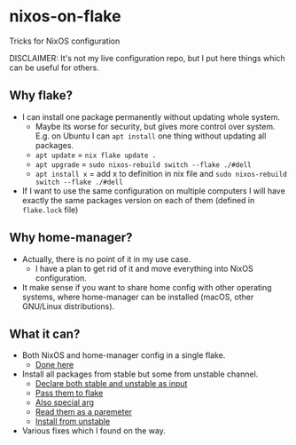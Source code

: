 # nixos-on-flake
Tricks for NixOS configuration

DISCLAIMER: It's not my live configuration repo, but I put here things which can be useful for others.

## Why flake?
* I can install one package permanently without updating whole system.
  * Maybe its worse for security, but gives more control over system. E.g. on Ubuntu I can `apt install` one thing without updating all packages.
  * `apt update` = `nix flake update .`
  * `apt upgrade` = `sudo nixos-rebuild switch --flake ./#dell`
  * `apt install x` = add x to definition in nix file and `sudo nixos-rebuild switch --flake ./#dell`
* If I want to use the same configuration on multiple computers I will have exactly the same packages version on each of them (defined in `flake.lock` file)

## Why home-manager?
* Actually, there is no point of it in my use case.
  * I have a plan to get rid of it and move everything into NixOS configuration.
* It make sense if you want to share home config with other operating systems, where home-manager can be installed (macOS, other GNU/Linux distributions).

## What it can?
* Both NixOS and home-manager config in a single flake.
  * [Done here](./flake.nix)
* Install all packages from stable but some from unstable channel.
  * [Declare both stable and unstable as input](./flake.nix#L5-L6)
  * [Pass them to flake](./flake.nix#L13-L24)
  * [Also special arg](./flake.nix#L32)
  * [Read them as a paremeter](./common/packages.nix#L1)
  * [Install from unstable](./common/packages.nix#L60)
* Various fixes which I found on the way.